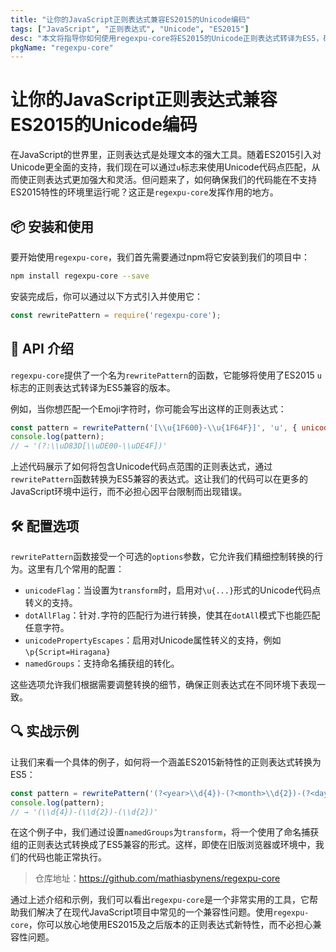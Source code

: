 ```yaml
---
title: "让你的JavaScript正则表达式兼容ES2015的Unicode编码"
tags: ["JavaScript", "正则表达式", "Unicode", "ES2015"]
desc: "本文将指导你如何使用regexpu-core将ES2015的Unicode正则表达式转译为ES5，确保你的代码在更广泛的环境中无缝运行。"
pkgName: "regexpu-core"
---
```


# 让你的JavaScript正则表达式兼容ES2015的Unicode编码

在JavaScript的世界里，正则表达式是处理文本的强大工具。随着ES2015引入对Unicode更全面的支持，我们现在可以通过`u`标志来使用Unicode代码点匹配，从而使正则表达式更加强大和灵活。但问题来了，如何确保我们的代码能在不支持ES2015特性的环境里运行呢？这正是`regexpu-core`发挥作用的地方。


## 📦 安装和使用

要开始使用`regexpu-core`，我们首先需要通过npm将它安装到我们的项目中：

```bash
npm install regexpu-core --save
```

安装完成后，你可以通过以下方式引入并使用它：

```javascript
const rewritePattern = require('regexpu-core');
```

## 🚀 API 介绍

`regexpu-core`提供了一个名为`rewritePattern`的函数，它能够将使用了ES2015 `u`标志的正则表达式转译为ES5兼容的版本。

例如，当你想匹配一个Emoji字符时，你可能会写出这样的正则表达式：

```javascript
const pattern = rewritePattern('[\\u{1F600}-\\u{1F64F}]', 'u', { unicodeFlag: "transform" });
console.log(pattern);
// → '(?:\\uD83D[\\uDE00-\\uDE4F])'
```

上述代码展示了如何将包含Unicode代码点范围的正则表达式，通过`rewritePattern`函数转换为ES5兼容的表达式。这让我们的代码可以在更多的JavaScript环境中运行，而不必担心因平台限制而出现错误。

## 🛠 配置选项

`rewritePattern`函数接受一个可选的`options`参数，它允许我们精细控制转换的行为。这里有几个常用的配置：

- `unicodeFlag`：当设置为`transform`时，启用对`\u{...}`形式的Unicode代码点转义的支持。
- `dotAllFlag`：针对`.`字符的匹配行为进行转换，使其在`dotAll`模式下也能匹配任意字符。
- `unicodePropertyEscapes`：启用对Unicode属性转义的支持，例如`\p{Script=Hiragana}`
- `namedGroups`：支持命名捕获组的转化。

这些选项允许我们根据需要调整转换的细节，确保正则表达式在不同环境下表现一致。

## 🔍 实战示例

让我们来看一个具体的例子，如何将一个涵盖ES2015新特性的正则表达式转换为ES5：

```javascript
const pattern = rewritePattern('(?<year>\\d{4})-(?<month>\\d{2})-(?<day>\\d{2})', 'u', { namedGroups: 'transform' });
console.log(pattern);
// → '(\\d{4})-(\\d{2})-(\\d{2})'
```

在这个例子中，我们通过设置`namedGroups`为`transform`，将一个使用了命名捕获组的正则表达式转换成了ES5兼容的形式。这样，即使在旧版浏览器或环境中，我们的代码也能正常执行。

> 仓库地址：https://github.com/mathiasbynens/regexpu-core

通过上述介绍和示例，我们可以看出`regexpu-core`是一个非常实用的工具，它帮助我们解决了在现代JavaScript项目中常见的一个兼容性问题。使用`regexpu-core`，你可以放心地使用ES2015及之后版本的正则表达式新特性，而不必担心兼容性问题。
